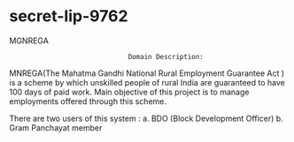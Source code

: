 # secret-lip-9762
 MGNREGA

                                  Domain Description:
MNREGA(The Mahatma Gandhi National Rural Employment Guarantee Act ) is a scheme by which
unskilled people of rural India are guaranteed to have 100 days of paid work. Main objective
of this project is to manage employments offered through this scheme.
 
There are two users of this system : 
 a. BDO (Block Development Officer) 
 b. Gram Panchayat member

